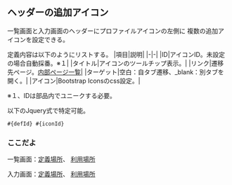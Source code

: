## ヘッダーの追加アイコン

一覧画面と入力画面のヘッダーにプロファイルアイコンの左側に
複数の追加アイコンを設定できる。

定義内容は以下のようにリストする。
|項目|説明|
|-|-|
|ID|アイコンID。未設定の場合自動採番。※１|
|タイトル|アイコンのツールチップ表示。|
|リンク|遷移先ページ。[内部ページ一覧](pages.md)|
|ターゲット|空白：自タブ遷移、_blank：別タブを開く。|
|アイコン|Bootstrap Iconsのcss設定。|

※１、IDは部品内でユニークする必要。

以下のJquery式で特定可能。
```
#{defId} #{iconId}
```

### ここだよ
一覧画面：[定義場所](https://efwgrp.github.io/ske/svg/header.icos.listPage.def.svg)、
[利用場所](https://efwgrp.github.io/ske/svg/header.icos.listPage.svg)

入力画面：[定義場所](https://efwgrp.github.io/ske/svg/header.icos.inputPage.def.svg)、
[利用場所](https://efwgrp.github.io/ske/svg/header.icos.inputPage.svg)

